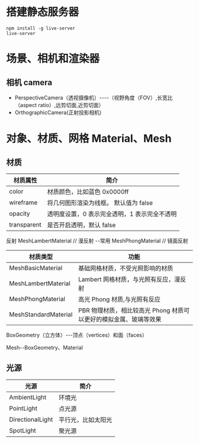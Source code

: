# 搭建静态服务器

```
npm install -g live-server
live-server

```

# 场景、相机和渲染器

## 相机 camera

- PerspectiveCamera（透视摄像机）----（视野角度（FOV）,长宽比（aspect ratio）,远剪切面,近剪切面）
- OrthographicCamera(正射投影相机)

# 对象、材质、网格 Material、Mesh

## 材质

| 材质属性    | 简介                                         |
| ----------- | -------------------------------------------- |
| color       | 材质颜色，比如蓝色 0x0000ff                  |
| wireframe   | 将几何图形渲染为线框。 默认值为 false        |
| opacity     | 透明度设置，0 表示完全透明，1 表示完全不透明 |
| transparent | 是否开启透明，默认 false                     |

反射
MeshLambertMaterial // 漫反射 --常用
MeshPhongMaterial // 镜面反射

| 材质类型             | 功能                                                              |
| -------------------- | ----------------------------------------------------------------- |
| MeshBasicMaterial    | 基础网格材质，不受光照影响的材质                                  |
| MeshLambertMaterial  | Lambert 网格材质，与光照有反应，漫反射                            |
| MeshPhongMaterial    | 高光 Phong 材质,与光照有反应                                      |
| MeshStandardMaterial | PBR 物理材质，相比较高光 Phong 材质可以更好的模拟金属、玻璃等效果 |

BoxGeometry（立方体）---顶点（vertices）和面（faces）

Mesh--BoxGeometry、Material

## 光源

| 光源             | 简介               |
| ---------------- | ------------------ |
| AmbientLight     | 环境光             |
| PointLight       | 点光源             |
| DirectionalLight | 平行光，比如太阳光 |
| SpotLight        | 聚光源             |
